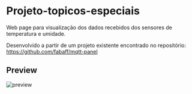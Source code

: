 # Projeto-topicos-especiais

Web page para visualização dos dados recebidos dos sensores de temperatura e umidade.

Desenvolvido a partir de um projeto existente encontrado no repositório: https://github.com/fabaff/mqtt-panel

## Preview

![preview](https://user-images.githubusercontent.com/51250897/116733762-e07d7500-a9c2-11eb-8a22-1fb3e70e706d.png)
